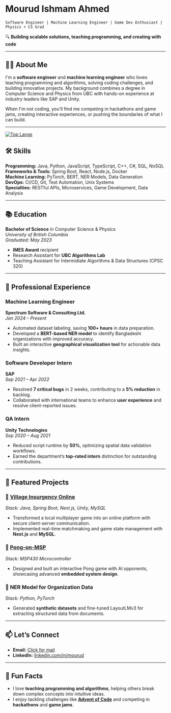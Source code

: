 # Mourud Ishmam Ahmed  

`Software Engineer | Machine Learning Engineer | Game Dev Enthusiast | Physics + CS Grad`

🔍 **Building scalable solutions, teaching programming, and creating with code**  

---

## 👨‍💻 About Me  

I'm a **software engineer** and **machine learning engineer** who loves teaching programming and algorithms, solving coding challenges, and building innovative projects. My background combines a degree in Computer Science and Physics from UBC with hands-on experience at industry leaders like SAP and Unity.  

When I'm not coding, you'll find me competing in hackathons and game jams, creating interactive experiences, or pushing the boundaries of what I can build.  

---
[![Top Langs](https://github-readme-stats.vercel.app/api/top-langs/?username=folke&hide=php)](https://github.com/mourud)
## 🛠️ Skills  

**Programming:** Java, Python, JavaScript, TypeScript, C++, C#, SQL, NoSQL  
**Frameworks & Tools:** Spring Boot, React, Node.js, Docker  
**Machine Learning:** PyTorch, BERT, NER Models, Data Generation  
**DevOps:** CI/CD, Git, Test Automation, Unix Systems  
**Specialties:** RESTful APIs, Microservices, Game Development, Data Analysis  

---

## 📚 Education  

**Bachelor of Science** in Computer Science & Physics  
*University of British Columbia*  
*Graduated: May 2023*  
- **IMES Award** recipient  
- Research Assistant for **UBC Algorithms Lab**  
- Teaching Assistant for Intermidiate Algorithms & Data Structures (CPSC 320)  

---

## 💼 Professional Experience  

### **Machine Learning Engineer**  
**Spectrum Software & Consulting Ltd.**  
*Jan 2024 – Present*  
- Automated dataset labeling, saving **100+ hours** in data preparation.  
- Developed a **BERT-based NER model** to identify Bangladeshi organizations with improved accuracy.  
- Built an interactive **geographical visualization tool** for actionable data insights.  

### **Software Developer Intern**  
**SAP**  
*Sep 2021 – Apr 2022*  
- Resolved **7 critical bugs** in 2 weeks, contributing to a **5% reduction** in backlog.  
- Collaborated with international teams to enhance **user experience** and resolve client-reported issues.  

### **QA Intern**  
**Unity Technologies**  
*Sep 2020 – Aug 2021*  
- Reduced script runtime by **50%**, optimizing spatial data validation workflows.  
- Earned the department’s **top-rated intern** distinction for outstanding contributions.  

---

## 🌟 Featured Projects  

### 🔹 **[Village Insurgency Online](https://github.com/mourud/village-insurgency-online)**  
*Stack: Java, Spring Boot, Next.js, Unity, MySQL*  
- Transformed a local multiplayer game into an online platform with secure client-server communication.  
- Implemented real-time matchmaking and game state management with **Next.js** and **MySQL**.  

### 🔹 **[Pong-on-MSP](https://github.com/mourud/pong-on-msp)**  
*Stack: MSP430 Microcontroller*  
- Designed and built an interactive Pong game with AI opponents, showcasing advanced **embedded system design**.  

### 🔹 **NER Model for Organization Data**  
*Stack: Python, PyTorch*  
- Generated **synthetic datasets** and fine-tuned LayoutLMv3 for extracting structured data from documents.  

---

## 📫 Let’s Connect  

- **Email:** [Click for mail](mailto:ishmam1@gmail.com)  
- **LinkedIn:** [linkedin.com/in/mourud](https://www.linkedin.com/in/mourud)  

---

## 🚀 Fun Facts  

- I love **teaching programming and algorithms**, helping others break down complex concepts into intuitive ideas.  
- I enjoy tackling challenges like **[Advent of Code](https://www.github.com/mourud/advent-of-code)** and competing in **hackathons** and **game jams**.  
